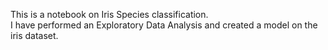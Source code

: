 This is a notebook on Iris Species classification.<br>
I have performed an Exploratory Data Analysis and created a model on the iris dataset.